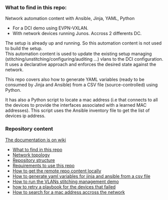
### What to find in this repo: 
Network automation content with Ansible, Jinja, YAML, Python 
- For a DCI demo using EVPN-VXLAN.  
- With network devices running Junos. Accross 2 differents DC.  

The setup is already up and running. So this automation content is not used to build the setup.  
This automation content is used to update the existing setup managing (stitching/unstitching/configuring/auditing ...) vlans to the DCI configuration. It uses a declarative approach and enforces the desired state against the network.    

This repo covers also how to generate YAML variables (ready to be consumed by Jinja and Ansible) from a CSV file (source-controlled) using Python.  

It has also a Python script to locate a mac address (i.e that connects to all the devices to provide the interfaces associated with a learned MAC addresses). This script uses the Ansible inventory file to get the list of devices ip address.    

### Repository content

[The documentation is on wiki](https://github.com/JNPRautomate/EVPN_DCI_automation/wiki)

- [What to find in this repo](https://github.com/JNPRautomate/EVPN_DCI_automation/wiki/What-to-find-in-this-repo)
- [Network topology](https://github.com/JNPRautomate/EVPN_DCI_automation/wiki/Network-topology)
- [Repository structure](https://github.com/JNPRautomate/EVPN_DCI_automation/wiki/Repository-structure)
- [Requirements to use this repo](https://github.com/JNPRautomate/EVPN_DCI_automation/wiki/Requirements-to-use-this-repo)
- [How to get the remote repo content locally](https://github.com/JNPRautomate/EVPN_DCI_automation/wiki/How-to-get-the-remote-repo-content-locally)
- [How to generate yaml variables for jinja and ansible from a csv file](https://github.com/JNPRautomate/EVPN_DCI_automation/wiki/How-to-generate-yaml-variables-for-ansible-from-a-csv-file)
- [How to run the VLANs stitching management demo](https://github.com/JNPRautomate/EVPN_DCI_automation/wiki/How-to-run-the-VLANs-stitching-management-demo)
- [how to retry a playbook for the devices that failed](https://github.com/JNPRautomate/EVPN_DCI_automation/wiki/how-to-retry-a-playbook-for-the-devices-that-failed)
- [How to search for a mac address accross the network](https://github.com/JNPRautomate/EVPN_DCI_automation/wiki/How-to-search-for-a-mac-address-accross-the-network)



